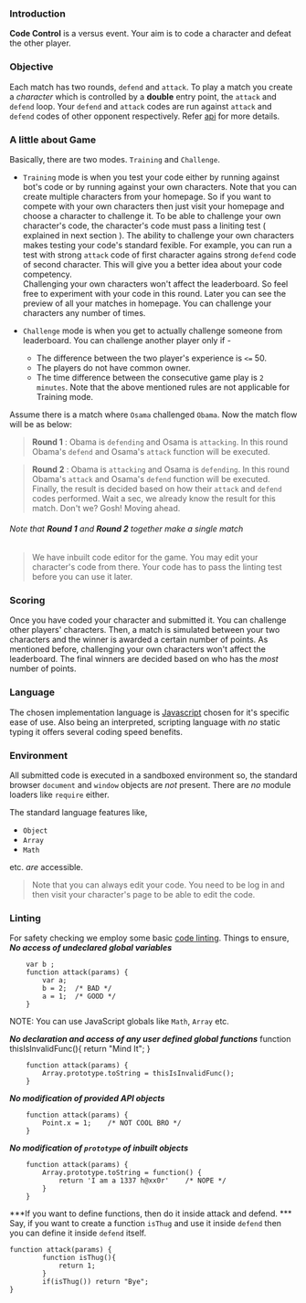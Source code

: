 ### Introduction

**Code Control** is a versus event. Your aim is to code a character and defeat the other player.

### Objective

Each match has two rounds, `defend` and `attack`. To play a match you create a *character* which is controlled by a **double** entry point, the `attack` and `defend` loop. Your `defend` and `attack` codes are run against `attack` and `defend` codes of other opponent respectively. Refer [api](#api) for more details.

### A little about Game

Basically, there are two modes. `Training` and `Challenge`. 

* `Training` mode is when you test your code either by running against bot's code or by running against your own characters. Note that you can create multiple characters from your homepage. So if you want to compete with your own characters then just visit your homepage and choose a character to challenge it. To be able to challenge your own character's code, the character's code must pass a liniting test ( explained in next section ). The ability to challenge your own characters makes testing your code's standard fexible. For example, you can run a test with strong `attack` code of first character agains strong `defend` code of second character. This will give you a better idea about your code competency.  
Challenging your own characters won't affect the leaderboard. So feel free to experiment with your code in this round. Later you can see the preview of all your matches in homepage. You can challenge your characters any number of times.

* `Challenge` mode is when you get to actually challenge someone from leaderboard. You can challenge another player only if -
    * The difference between the two player's experience is `<=` 50.
    * The players do not have common owner.
    * The time difference between the consecutive game play is `2 minutes`.
Note that the above mentioned rules are not applicable for Training mode.

Assume there is a match where `Osama` challenged `Obama`. Now the match flow will be as below:

>**Round 1** : Obama is `defending` and Osama is `attacking`. In this round Obama's `defend` and Osama's `attack` function will be executed.

>**Round 2** :  Obama is `attacking` and Osama is `defending`. In this round Obama's `attack` and Osama's `defend` function will be executed.
Finally, the result is decided based on how their `attack` and `defend` codes performed. Wait a sec, we already know the result for this match. Don't we? Gosh! Moving ahead.


###### Note that ***Round 1*** and ***Round 2*** together make a single match

> We have inbuilt code editor for the game. You may edit your character's code from there. Your code has to pass the linting test before you can use it later.

### Scoring

Once you have coded your character and submitted it. You can challenge other players' characters.
Then, a match is simulated between your two characters and the winner is awarded a certain number of points. As mentioned before, challenging your own characters won't affect the leaderboard.
The final winners are decided based on who has the *most* number of points.

### Language

The chosen implementation language is [Javascript](https://developer.mozilla.org/en/docs/Web/JavaScript) chosen for it's specific ease of use. Also being an interpreted, scripting language with *no* static typing it offers several coding speed benefits.

### Environment

All submitted code is executed in a sandboxed environment so, the standard browser `document` and `window` objects are *not* present. There are *no* module loaders like `require` either.

The standard language features like,
* `Object`
* `Array`
* `Math`

etc. *are* accessible.

>Note that you can always edit your code. You need to be log in and then visit your character's page to be able to edit the code.


### Linting
For safety checking we employ some basic [code linting](http://en.wikipedia.org/wiki/Lint_%28software%29). Things to ensure,
***No access of undeclared global variables***
```
    var b ;
    function attack(params) {
        var a;
        b = 2;  /* BAD */
        a = 1;  /* GOOD */
    }
```
NOTE: You can use JavaScript globals like `Math`, `Array` etc.

***No declaration and access of any user defined global functions***
    function thisIsInvalidFunc(){
        return "Mind It";
    }
```
    function attack(params) {
        Array.prototype.toString = thisIsInvalidFunc();
    }
```
***No modification of provided API objects***
```
    function attack(params) {
        Point.x = 1;    /* NOT COOL BRO */
    }
```

***No modification of `prototype` of inbuilt objects***

```
    function attack(params) {
        Array.prototype.toString = function() {
            return 'I am a 1337 h@xx0r'    /* NOPE */
        }
    }
```
***If you want to define functions, then do it inside attack and defend. ***
Say, if you want to create a function `isThug` and use it inside `defend` then you can define it inside `defend` itself.

```
function attack(params) {
        function isThug(){
            return 1;
        }
        if(isThug()) return "Bye";
}
```
